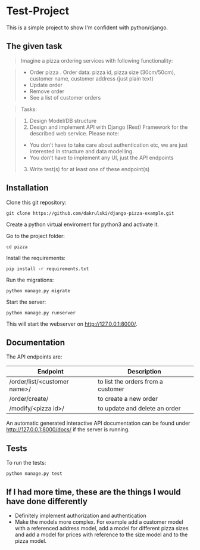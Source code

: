 # Test-Project
This is a simple project to show I'm confident with python/django.

## The given task
>Imagine a pizza ordering services with following functionality:

>- Order pizza . Order data: pizza id, pizza size (30cm/50cm), customer name, customer address (just plain text)
>- Update order
>- Remove order
>- See a list of customer orders

>Tasks:

>1. Design Model/DB structure
>2. Design and implement API with Django (Rest) Framework for the described web service. Please note:
>	-  You don’t have to take care about authentication etc, we are just interested in structure and data modelling.
>	-  You don’t have to implement any UI, just the API endpoints
>3. Write test(s) for at least one of these endpoint(s)

## Installation
Clone this git repository:
```
git clone https://github.com/dakrulski/django-pizza-example.git
```
Create a python virtual enviroment for python3 and activate it.

Go to the project folder:
```
cd pizza
```
Install the requirements:
```
pip install -r requirements.txt
```
Run the migrations:
```
python manage.py migrate
```
Start the server:
```
python manage.py runserver
```
This will start the webserver on http://127.0.0.1:8000/.
## Documentation
The API endpoints are:

| Endpoint   | Description |
|------------|-----------|
| /order/list/\<customer name\>/ | to list the orders from a customer |
| /order/create/ | to create a new order |
| /modify/\<pizza id\>/ | to update and delete an order |

An automatic generated interactive API documentation can be found under http://127.0.0.1:8000/docs/ if the server is running.
## Tests
To run the tests:
```
python manage.py test
```

## If I had more time, these are the things I would have done differently
- Definitely implement authorization and authentication
- Make the models more complex. For example add a customer model with a referenced address model, add a model for different pizza sizes and add a model for prices with reference to the size model and to the pizza model.


